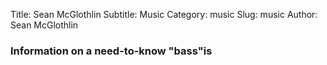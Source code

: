 Title: Sean McGlothlin
Subtitle: Music
Category: music
Slug: music
Author: Sean McGlothlin

### Information on a need-to-know "bass"is